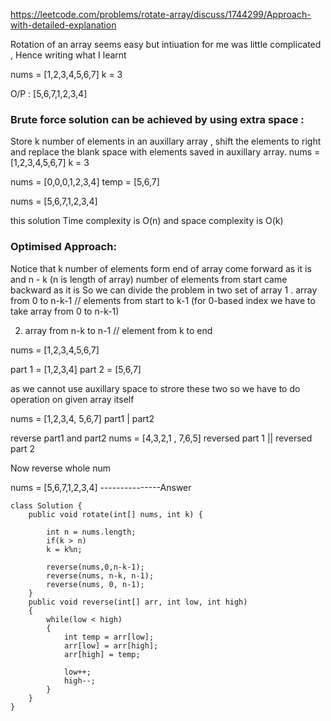https://leetcode.com/problems/rotate-array/discuss/1744299/Approach-with-detailed-explanation

Rotation of an array seems easy but intiuation for me was little complicated , Hence writing what I learnt

nums = [1,2,3,4,5,6,7] k = 3

O/P : [5,6,7,1,2,3,4]

### Brute force solution can be achieved by using extra space :
Store k number of elements in an auxillary array , shift the elements to right and replace the blank space with elements saved in  auxillary array.
nums = [1,2,3,4,5,6,7] k = 3

nums = [0,0,0,1,2,3,4]
temp = [5,6,7]

nums = [5,6,7,1,2,3,4] 

this solution Time complexity is O(n) and space complexity is O(k)

### Optimised Approach:
Notice that k number of elements form end of array come forward as it is and n - k (n is length of array) number of elements from start came backward as it is
So we can divide the problem in two set of array
1 . array from 0 to n-k-1 // elements from start to k-1 (for 0-based index we have to take array from 0 to n-k-1)

2. array from n-k to n-1 // element from k to end 

nums = [1,2,3,4,5,6,7]

part 1 = [1,2,3,4]   part 2 = [5,6,7]

as we cannot use auxillary space to strore these two so we have to do operation on given array itself

nums = [1,2,3,4, 5,6,7]
         part1 |  part2
         
 reverse part1 and part2
 nums = [4,3,2,1 ,           7,6,5]
        reversed part 1 || reversed part 2
        
Now reverse whole num

nums = [5,6,7,1,2,3,4] ---------------Answer



```
class Solution {
    public void rotate(int[] nums, int k) {
        
        int n = nums.length;
        if(k > n)
        k = k%n;
        
        reverse(nums,0,n-k-1);
        reverse(nums, n-k, n-1);
        reverse(nums, 0, n-1);
    }
    public void reverse(int[] arr, int low, int high)
    {
        while(low < high)
        {
            int temp = arr[low];
            arr[low] = arr[high];
            arr[high] = temp;
            
            low++;
            high--;
        }
    }
}
